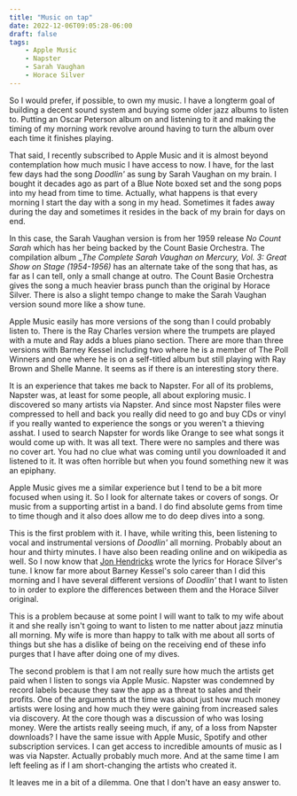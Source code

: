 ```yaml
---
title: "Music on tap"
date: 2022-12-06T09:05:28-06:00
draft: false
tags:
    - Apple Music
    - Napster
    - Sarah Vaughan
    - Horace Silver
---
```


So I would prefer, if possible, to own my music. I have a longterm goal of building a decent sound system and buying some older jazz albums to listen to. Putting an Oscar Peterson album on and listening to it and making the timing of my morning work revolve around having to turn the album over each time it finishes playing. 

That said, I recently subscribed to Apple Music and it is almost beyond contemplation how much music I have access to now. I have, for the last few days had the song _Doodlin'_ as sung by Sarah Vaughan on my brain. I bought it decades ago as part of a Blue Note boxed set and the song pops into my head from time to time. Actually, what happens is that every morning I start the day with a song in my head. Sometimes it fades away during the day and sometimes it resides in the back of my brain for days on end. 

In this case, the Sarah Vaughan version is from her 1959 release _No Count Sarah_ which has her being backed by the Count Basie Orchestra. The compilation album __The Complete Sarah Vaughan on Mercury,
Vol. 3: Great Show on Stage (1954-1956)_ has an alternate take of the song that has, as far as I can tell, only a small change at outro. The Count Basie Orchestra  gives the song a much heavier brass punch than the original by Horace Silver. There is also a slight tempo change to make the Sarah Vaughan version sound more like a show tune. 

Apple Music easily has more versions of the song than I could probably listen to. There is the Ray Charles version where the trumpets are played with a mute and Ray adds a blues piano section. There are more than three versions with Barney Kessel including two where he is a member of  The Poll Winners and one where he is on a self-titled album but still playing with Ray Brown and Shelle Manne. It seems as if there is an interesting story there. 

It is an experience that takes me back to Napster. For all of its problems, Napster was, at least for some people, all about exploring music. I discovered so many artists via Napster. And since most Napster files were compressed to hell and back you really did need to go and buy CDs or vinyl if you really wanted to experience the songs or you weren't a thieving asshat. I used to search Napster for words like Orange to see what songs it would come up with. It was all text. There were no samples and there was no cover art. You had no clue what was coming until you downloaded it and listened to it. It was often horrible but when you found something new it was an epiphany. 

Apple Music gives me a similar experience but I tend to be a bit more focused when using it. So I look for alternate takes or covers of songs. Or music from a supporting artist in a band. I do find absolute gems from time to time though and it also does allow me to do deep dives into a song.

This is the first problem with it. I have, while writing this, been listening to vocal and instrumental versions of _Doodlin'_ all morning. Probably about an hour and thirty minutes. I have also been reading online and on wikipedia as well. So I now know that [Jon Hendricks](https://en.wikipedia.org/wiki/Jon_Hendricks) wrote the lyrics for Horace Silver's tune. I know far more about Barney Kessel's solo career than I did this morning and I have several different versions of _Doodlin'_ that I want to listen to in order to explore the differences between them and the Horace Silver original. 

This is a problem because at some point I will want to talk to my wife about it and she really isn't going to want to listen to me natter about jazz minutia all morning. My wife is more than happy to talk with me about all sorts of things but she has a dislike of being on the receiving end of these info purges that I have after doing one of my dives.

The second problem is that I am not really sure how much the artists get paid when I listen to songs via Apple Music. Napster was condemned by record labels because they saw the app as a threat to sales and their profits. One of the arguments at the time was about just how much money artists were losing and how much they were gaining from increased sales via discovery. At the core though was a discussion of who was losing money. Were the artists really seeing much, if any, of a loss from Napster downloads? I have the same issue with Apple Music, Spotify and other subscription services. I can get access to incredible amounts of music as I was via Napster. Actually probably much more. And at the same time I am left feeling as if I am short-changing the artists who created it. 

It leaves me in a bit of a dilemma. One that I don't have an easy answer to. 
